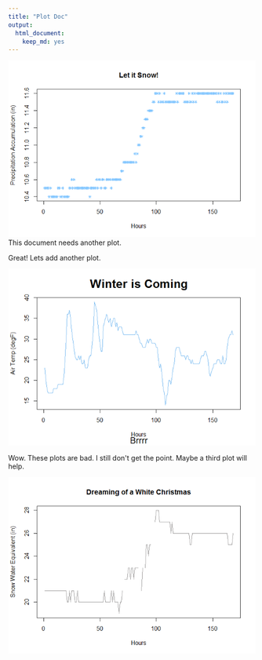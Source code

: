 ```yaml
---
title: "Plot Doc"
output: 
  html_document: 
    keep_md: yes
---
```


![](PLot_Doc_files/figure-html/unnamed-chunk-1-1.png)<!-- -->
This document needs another plot. 


Great! Lets add another plot. 

![](PLot_Doc_files/figure-html/unnamed-chunk-2-1.png)<!-- -->

Wow. These plots are bad. I still don't get the point. Maybe a third plot will help. 

![](PLot_Doc_files/figure-html/unnamed-chunk-3-1.png)<!-- -->


